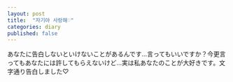 ```yaml
---
layout: post
title:  "자기야 사랑해♡"
categories: diary
published: false
---
```

あなたに告白しないといけないことがあるんです…言ってもいいですか？今更言ってもあなたには許してもらえないけど…実は私あなたのことが大好きです。文字通り告白しました♡